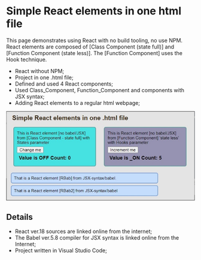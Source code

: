 # Simple React elements in one html file

This page demonstrates using React with no build tooling, no use NPM. React elements are composed of [Class Component (state full)] and [Function Component (state less)]. The [Function Component] uses the Hook technique.

- React without NPM;
- Project in one .html file;
- Defined and used 4 React components;
- Used Class_Component, Function_Component and components with JSX syntax;
- Adding React elements to a regular html webpage;

 
![](jpg/React_elements.jpg)

## Details

- React ver.18 sources are linked online from the internet;
- The Babel ver.5.8 compiler for JSX syntax is linked online from the Internet;
- Project written in Visual Studio Code;
